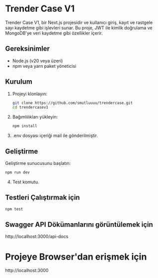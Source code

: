 # Trender Case V1

Trender Case V1, bir Next.js projesidir ve kullanıcı giriş, kayıt ve rastgele sayı kaydetme gibi işlevleri sunar. Bu proje, JWT ile kimlik doğrulama ve MongoDB'ye veri kaydetme gibi özellikler içerir.

## Gereksinimler

- Node.js (v20 veya üzeri)
- npm veya yarn paket yöneticisi

## Kurulum

1. Projeyi klonlayın:

    ```sh
    git clone https://github.com/smutluuuu/trendercase.git
    cd trendercasev1
    ```

2. Bağımlılıkları yükleyin:

    ```sh
    npm install
    ```

3. .env dosyası içeriği mail ile gönderilmiştir.

## Geliştirme

Geliştirme sunucusunu başlatın:

```sh
npm run dev
```

4. Test komutu.

## Testleri Çalıştırmak için



```sh
npm test
```

## Swagger API Dökümanlarını görüntülemek için

http://localhost:3000/api-docs

# Projeye Browser'dan erişmek için

http://localhost:3000